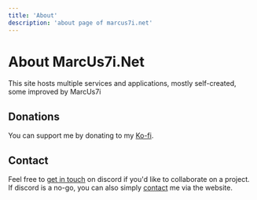 ```yaml
---
title: 'About'
description: 'about page of marcus7i.net'
---
```


# About MarcUs7i.Net

This site hosts multiple services and applications, mostly self-created, some improved by MarcUs7i

## Donations

You can support me by donating to my [Ko-fi](https://ko-fi.com/marcus7i).

## Contact

Feel free to [get in touch](/discord) on discord if you'd like to collaborate on a project.<br>
If discord is a no-go, you can also simply [contact](/contact) me via the website.